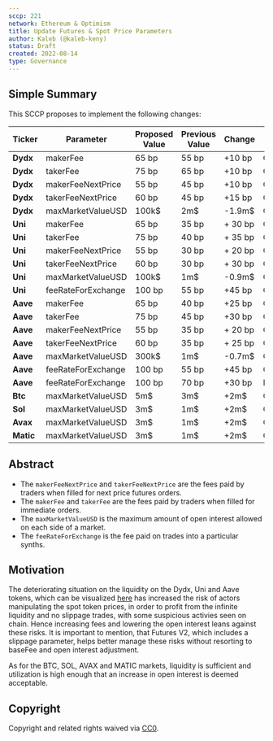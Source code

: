 ```yaml
---
sccp: 221
network: Ethereum & Optimism
title: Update Futures & Spot Price Parameters
author: Kaleb (@kaleb-keny)
status: Draft
created: 2022-08-14
type: Governance
---
```


## Simple Summary

<!--"If you can't explain it simply, you don't understand it well enough." Provide a simplified and layman-accessible explanation of the SCCP.-->

This SCCP proposes to implement the following changes:

| **Ticker** 	| **Parameter**      	| **Proposed Value** 	| **Previous Value** 	| **Change** 	| **Network** 	|
|------------	|--------------------	|--------------------	|--------------------	|------------	|-------------	|
| **Dydx**   	| makerFee           	| 65 bp              	| 55 bp              	| +10 bp     	| Optimism    	|
| **Dydx**   	| takerFee           	| 75 bp              	| 65 bp              	| +10 bp     	| Optimism    	|
| **Dydx**   	| makerFeeNextPrice  	| 55 bp              	| 45 bp              	| +10 bp     	| Optimism    	|
| **Dydx**   	| takerFeeNextPrice  	| 60 bp              	| 45 bp              	| +15 bp     	| Optimism    	|
| **Dydx**   	| maxMarketValueUSD  	| 100k$              	| 2m$                	| -1.9m$     	| Optimism    	|
| **Uni**    	| makerFee           	| 65 bp              	| 35 bp              	| + 30 bp    	| Optimism    	|
| **Uni**    	| takerFee           	| 75 bp              	| 40 bp              	| + 35 bp    	| Optimism    	|
| **Uni**    	| makerFeeNextPrice  	| 55 bp              	| 30 bp              	| + 20 bp    	| Optimism    	|
| **Uni**    	| takerFeeNextPrice  	| 60 bp              	| 30 bp              	| + 30 bp    	| Optimism    	|
| **Uni**    	| maxMarketValueUSD  	| 100k$              	| 1m$                	| -0.9m$     	| Optimism    	|
| **Uni**    	| feeRateForExchange 	| 100 bp             	| 55 bp              	| +45 bp     	| Optimism    	|
| **Aave**   	| makerFee           	| 65 bp              	| 40 bp              	| +25 bp     	| Optimism    	|
| **Aave**   	| takerFee           	| 75 bp              	| 45 bp              	| +30 bp     	| Optimism    	|
| **Aave**   	| makerFeeNextPrice  	| 55 bp              	| 35 bp              	| + 20 bp    	| Optimism    	|
| **Aave**   	| takerFeeNextPrice  	| 60 bp              	| 35 bp              	| + 25 bp    	| Optimism    	|
| **Aave**   	| maxMarketValueUSD  	| 300k$              	| 1m$                	| -0.7m$     	| Optimism    	|
| **Aave**   	| feeRateForExchange 	| 100 bp             	| 55 bp              	| +45 bp     	| Optimism    	|
| **Aave**   	| feeRateForExchange 	| 100 bp             	| 70 bp              	| +30 bp     	| Ethereum    	|
| **Btc**    	| maxMarketValueUSD  	| 5m$                	| 3m$                	| +2m$       	| Optimism    	|
| **Sol**    	| maxMarketValueUSD  	| 3m$                	| 1m$                	| +2m$       	| Optimism    	|
| **Avax**   	| maxMarketValueUSD  	| 3m$                	| 1m$                	| +2m$       	| Optimism    	|
| **Matic**  	| maxMarketValueUSD  	| 3m$                	| 1m$                	| +2m$       	| Optimism    	|

## Abstract

<!--A short (~200 word) description of the variable change proposed.-->

- The `makerFeeNextPrice` and `takerFeeNextPrice` are the fees paid by traders when filled for next price futures orders.
- The `makerFee` and `takerFee` are the fees paid by traders when filled for immediate orders.
- The `maxMarketValueUSD` is the maximum amount of open interest allowed on each side of a market.
- The `feeRateForExchange` is the fee paid on trades into a particular synths.

## Motivation

<!--The motivation is critical for SCCPs that want to update variables within Synthetix. It should clearly explain why the existing variable is not incentive aligned. SCCP submissions without sufficient motivation may be rejected outright.-->

The deteriorating situation on the liquidity on the Dydx, Uni and Aave tokens, which can be visualized [here](https://www.dropbox.com/s/3dm1c6pjknjzrf7/futures.csv?dl=0) has increased the risk of actors manipulating the spot token prices, in order to profit from the infinite liquidity and no slippage trades, with some suspicious activies seen on chain. Hence increasing fees and lowering the open interest leans against these risks. It is important to mention, that Futures V2, which includes a slippage parameter, helps better manage these risks without resorting to baseFee and open interest adjustment.

As for the BTC, SOL, AVAX and MATIC markets, liquidity is sufficient and utilization is high enough that an increase in open interest is deemed acceptable.

## Copyright

Copyright and related rights waived via [CC0](https://creativecommons.org/publicdomain/zero/1.0/).

